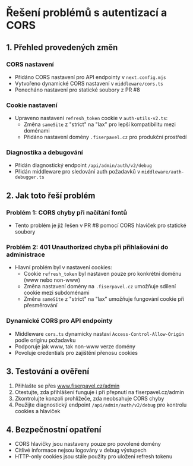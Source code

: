 # Řešení problémů s autentizací a CORS

## 1. Přehled provedených změn

### CORS nastavení
- Přidáno CORS nastavení pro API endpointy v `next.config.mjs`
- Vytvořeno dynamické CORS nastavení v `middleware/cors.ts`
- Ponecháno nastavení pro statické soubory z PR #8

### Cookie nastavení
- Upraveno nastavení `refresh_token` cookie v `auth-utils-v2.ts`:
  - Změna `sameSite` z "strict" na "lax" pro lepší kompatibilitu mezi doménami
  - Přidáno nastavení domény `.fiserpavel.cz` pro produkční prostředí

### Diagnostika a debugování
- Přidán diagnostický endpoint `/api/admin/auth/v2/debug`
- Přidán middleware pro sledování auth požadavků v `middleware/auth-debugger.ts`

## 2. Jak toto řeší problém

### Problém 1: CORS chyby při načítání fontů
- Tento problém je již řešen v PR #8 pomocí CORS hlaviček pro statické soubory

### Problém 2: 401 Unauthorized chyba při přihlašování do administrace
- Hlavní problém byl v nastavení cookies:
  - Cookie `refresh_token` byl nastaven pouze pro konkrétní doménu (www nebo non-www)
  - Změna nastavení domény na `.fiserpavel.cz` umožňuje sdílení cookie mezi subdoménami
  - Změna `sameSite` z "strict" na "lax" umožňuje fungování cookie při přesměrování

### Dynamické CORS pro API endpointy
- Middleware `cors.ts` dynamicky nastaví `Access-Control-Allow-Origin` podle originu požadavku
- Podporuje jak www, tak non-www verze domény
- Povoluje credentials pro zajištění přenosu cookies

## 3. Testování a ověření
1. Přihlašte se přes www.fiserpavel.cz/admin
2. Otestujte, zda přihlášení funguje i při přepnutí na fiserpavel.cz/admin
3. Zkontrolujte konzoli prohlížeče, zda neobsahuje CORS chyby
4. Použijte diagnostický endpoint `/api/admin/auth/v2/debug` pro kontrolu cookies a hlaviček

## 4. Bezpečnostní opatření
- CORS hlavičky jsou nastaveny pouze pro povolené domény
- Citlivé informace nejsou logovány v debug výstupech
- HTTP-only cookies jsou stále použity pro uložení refresh tokenu